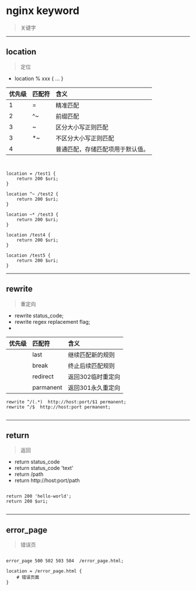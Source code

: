 # nginx keyword
> 关键字

---
## location
> 定位
- location % xxx { ... }

| 优先级 | 匹配符 | 含义 |
| :- | :- | :- |
| 1 | = | 精准匹配 |
| 2 | ^~ | 前缀匹配 |
| 3 | ~ | 区分大小写正则匹配 |
| 3 | *~ | 不区分大小写正则匹配 |
| 4 |   | 普通匹配，存储匹配项用于默认值。 |


```nginx


location = /test1 {
    return 200 $uri;
}

location ^~ /test2 {
    return 200 $uri;
}

location ~* /test3 {
    return 200 $uri;
}

location /test4 {
    return 200 $uri;
}

location /test5 {
    return 200 $uri;
}

```


---
## rewrite
> 重定向

- rewrite status_code;
- rewrite regex replacement flag;
-

| 优先级 | 匹配符 | 含义 |
| :- | :- | :- |
|  | last | 继续匹配新的规则 |
|  | break | 终止后续匹配规则 |
|  | redirect | 返回302临时重定向 |
|  | parmanent | 返回301永久重定向 |

```nginx
rewrite ^/(.*)  http://host:port/$1 permanent;
rewrite ^/$  http://host:port permanent;


```

---
## return
> 返回

- return status_code
- return status_code 'text'
- return /path
- return http://host:port/path


```nginx

return 200 'hello-world';
return 200 $uri;


```

---
## error_page
> 错误页

```nginx

error_page 500 502 503 504  /error_page.html;

location = /error_page.html {
    # 错误页面
}

```